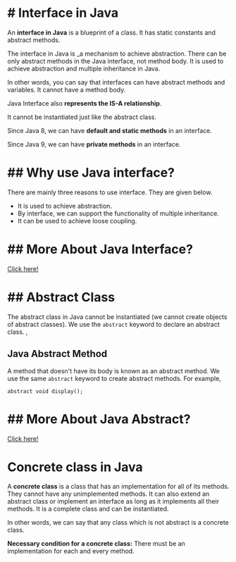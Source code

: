# # Interface in Java

An  **interface in Java**  is a blueprint of a class. It has static constants and abstract methods.

The interface in Java is  _a mechanism to achieve  abstraction. There can be only abstract methods in the Java interface, not method body. It is used to achieve abstraction and multiple  inheritance in Java.

In other words, you can say that interfaces can have abstract methods and variables. It cannot have a method body.

Java Interface also  **represents the IS-A relationship**.

It cannot be instantiated just like the abstract class.

Since Java 8, we can have  **default and static methods**  in an interface.

Since Java 9, we can have  **private methods**  in an interface.

# ## Why use Java interface?

There are mainly three reasons to use interface. They are given below.

-   It is used to achieve abstraction.
-   By interface, we can support the functionality of multiple inheritance.
-   It can be used to achieve loose coupling.

 # ## More About Java Interface?
 [Click here!](https://www.javatpoint.com/interface-in-java)


# ## Abstract Class

The abstract class in Java cannot be instantiated (we cannot create objects of abstract classes). We use the  `abstract`  keyword to declare an abstract class. ,



## Java Abstract Method

A method that doesn't have its body is known as an abstract method. We use the same  `abstract`  keyword to create abstract methods. For example,
```
abstract void display();
```
 # ## More About Java Abstract?
 [Click here!](https://www.javatpoint.com/abstract-class-in-java)

# Concrete class in Java
A  **concrete class**  is a class that has an implementation for all of its methods. They cannot have any unimplemented methods. It can also extend an  abstract class or implement an   interface   as long as it implements all their methods. It is a complete class and can be instantiated.

In other words, we can say that any class which is not abstract is a concrete class.

**Necessary condition for a concrete class:**  There must be an implementation for each and every method.
